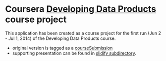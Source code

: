 Coursera [Developing Data Products](https://www.coursera.org/course/devdataprod) course project
==============================

This application has been created as a course project for the first run (Jun 2 - Jul 1, 2014) of the Developing Data Products course.
 - original version is tagged as a [courseSubmission](https://github.com/mihtesham/Coursera-DDP-Shiny/tree/master/shiny-app)
 - supporting presentation can be found in [slidify subdirectory](./slidify).



